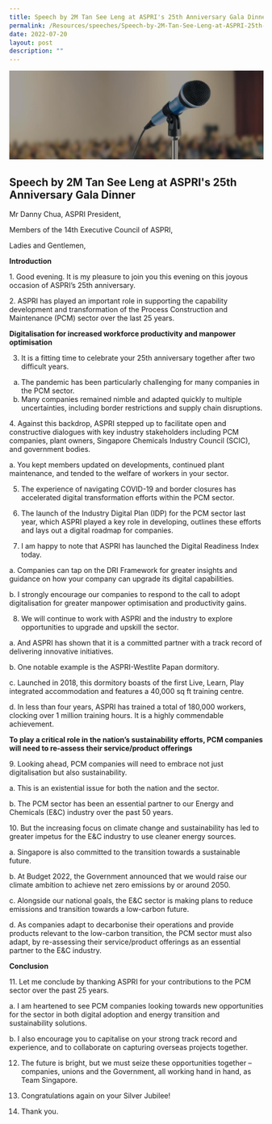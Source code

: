 ```yaml
---
title: Speech by 2M Tan See Leng at ASPRI's 25th Anniversary Gala Dinner
permalink: /Resources/speeches/Speech-by-2M-Tan-See-Leng-at-ASPRI-25th-Anniversary-Gala-Dinner
date: 2022-07-20
layout: post
description: ""
---
```

![Banner](/images/Resources/Speeches/Speeches%20_Banner.jpg)

## Speech by 2M Tan See Leng at ASPRI's 25th Anniversary Gala Dinner

Mr Danny Chua, ASPRI President,

Members of the 14th Executive Council of ASPRI,

Ladies and Gentlemen,

**Introduction**

1. Good evening. It is my pleasure to join you this evening on this joyous occasion of ASPRI’s 25th anniversary.

2. ASPRI has played an important role in supporting the capability development and transformation of the Process Construction and Maintenance (PCM) sector over the last 25 years.

**Digitalisation for increased workforce productivity and manpower optimisation**

3. It is a fitting time to celebrate your 25th anniversary together after two difficult years.
<ol type="a">
	<li>The pandemic has been particularly challenging for many companies in the PCM sector.</li>
<li>Many companies remained nimble and adapted quickly to multiple uncertainties, including border restrictions and supply chain disruptions.</li>
	</ol>

4. Against this backdrop, ASPRI stepped up to facilitate open and constructive dialogues with key industry stakeholders including PCM companies, plant owners, Singapore Chemicals Industry Council (SCIC), and government bodies.

a. You kept members updated on developments, continued plant maintenance, and tended to the welfare of workers in your sector.

5. The experience of navigating COVID-19 and border closures has accelerated digital transformation efforts within the PCM sector.

6. The launch of the Industry Digital Plan (IDP) for the PCM sector last year, which ASPRI played a key role in developing, outlines these efforts and lays out a digital roadmap for companies.

7. I am happy to note that ASPRI has launched the Digital Readiness Index today.

a. Companies can tap on the DRI Framework for greater insights and guidance on how your company can upgrade its digital capabilities.

b. I strongly encourage our companies to respond to the call to adopt digitalisation for greater manpower optimisation and productivity gains.

8. We will continue to work with ASPRI and the industry to explore opportunities to upgrade and upskill the sector.

a. And ASPRI has shown that it is a committed partner with a track record of delivering innovative initiatives.

b. One notable example is the ASPRI-Westlite Papan dormitory.

c. Launched in 2018, this dormitory boasts of the first Live, Learn, Play integrated accommodation and features a 40,000 sq ft training centre.

d. In less than four years, ASPRI has trained a total of 180,000 workers, clocking over 1 million training hours. It is a highly commendable achievement.

**To play a critical role in the nation’s sustainability efforts, PCM companies will need to re-assess their service/product offerings**

9. Looking ahead, PCM companies will need to embrace not just digitalisation but also sustainability.

a. This is an existential issue for both the nation and the sector.

b. The PCM sector has been an essential partner to our Energy and Chemicals (E&C) industry over the past 50 years.

10. But the increasing focus on climate change and sustainability has led to greater impetus for the E&C industry to use cleaner energy sources.

a. Singapore is also committed to the transition towards a sustainable future. 

b. At Budget 2022, the Government announced that we would raise our climate ambition to achieve net zero emissions by or around 2050. 

c. Alongside our national goals, the E&C sector is making plans to reduce emissions and transition towards a low-carbon future.  

d. As companies adapt to decarbonise their operations and provide products relevant to the low-carbon transition, the PCM sector must also adapt, by re-assessing their service/product offerings as an essential partner to the E&C industry.

**Conclusion**

11. Let me conclude by thanking ASPRI for your contributions to the PCM sector over the past 25 years.

a. I am heartened to see PCM companies looking towards new opportunities for the sector in both digital adoption and energy transition and sustainability solutions.

b. I also encourage you to capitalise on your strong track record and experience, and to collaborate on capturing overseas projects together.

12. The future is bright, but we must seize these opportunities together – companies, unions and the Government, all working hand in hand, as Team Singapore.

13. Congratulations again on your Silver Jubilee!

14. Thank you.